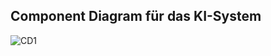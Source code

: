 ## Component Diagram für das KI-System

![CD1](<https://www.plantuml.com/plantuml/png/VPJ1Sjis48RlU0eaXxGzS7BFP3oHQoTr8wUkrF6bqyDI-aLX12tLnT8ftUcRz55oyuiL0eI0uzgvQBZxVmH-Gl_YNL0I7VRUl3W8TNkodiP-K1lsK68oBtIBFMmuq0gUMcFKgOVzUDKinw3Osvcijawnqq4UlhIGu5PRDUOxUq4ARkOqGanyUqSTxCj9ywMbO2_czktR1LPAt7cSdTc_ZRM_9-hF0Tw3_qWOAItxGLO8N_MMU6TV9ydEQOSAQY_KmVnpT7757OAwdkqhUoCuI1_N28wxwkbP93cykddMOLFUp2Q_LXMu9U_M3Z9mbv1KKs7UWtGGs4lk70FYJjIf7zlv6wxxDRnlvcw3rRZogDOVAydnzPDdUa9_4t9SDYh5HB-y8pzC7AUwE2xG0fqBAcCYIf6zNk3W-t4FrdYQvr1nQAlVfzISW_DlU5v2xgBBrxERgxJZgSu4E-qbLd71UTzrvTEga4yQwpQQQEPzVqXwwMJNCzx8qU2h-AIVUz5g-NzIyZjRFEKt6hGVIF6PnfZCNmV8Q7yYNdj8sZHrJeqZVmjfoTi5mg7d0Fi1327jCvrLTm_99iznxx0Tk0FRDJQE7GHiDmzVnBO80GBxy6yPGHz_Td1gp6HuRDESJKRYZLtqspKfsDHcH4fECtDt2h6YuXL8V4riv4z5CBMRe9AsY9J7a5ShPS9guY9OurZOAYUwf2-o6u7hqA458vo6nXJz29VWHBO6iRc5XBXQlYms4F1zyzuF8PYCPrVJlyw-gMJgcwcQyCaz5EbPcpFq_S_BNpxzOARY4sj76LpOgVRe6pxshFXBZxSM2UsXaAdbINwE5fZy6D1SIeUMNJ1LJV2Fte4rWfz8Ow2EwO5T7eHMswRCH3oXwRpL6PhkMeXayHegRWVEmnbC5HDR5ZZwyn0DfdIIF0bk91W37WV7l0ElXxt_3m00>)